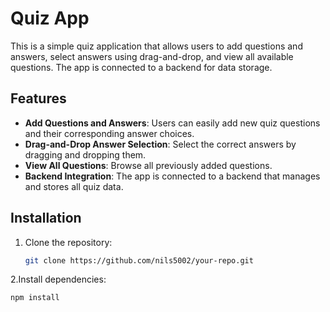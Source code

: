 
# Quiz App

This is a simple quiz application that allows users to add questions and answers, select answers using drag-and-drop, and view all available questions. The app is connected to a backend for data storage.

## Features

- **Add Questions and Answers**: Users can easily add new quiz questions and their corresponding answer choices.
- **Drag-and-Drop Answer Selection**: Select the correct answers by dragging and dropping them.
- **View All Questions**: Browse all previously added questions.
- **Backend Integration**: The app is connected to a backend that manages and stores all quiz data.

## Installation

1. Clone the repository:
   ```sh
   git clone https://github.com/nils5002/your-repo.git

2.Install dependencies:
```sh
npm install
